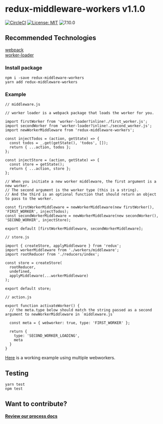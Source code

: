 # redux-middleware-workers v1.1.0

[![CircleCI](https://circleci.com/gh/Natasha08/redux-middleware-workers.svg?style=shield)](https://circleci.com/gh/Natasha08/redux-middleware-workers)
[![License: MIT](https://img.shields.io/badge/License-MIT-blue.svg)](https://opensource.org/licenses/MIT)
![7.10.0](https://img.shields.io/npm/v/@cycle/core.svg)

## Recommended Technologies
[webpack](https://github.com/webpack/webpack)  
[worker-loader](https://github.com/webpack-contrib/worker-loader)

### Install package
`npm i -save redux-middleware-workers`  
`yarn add redux-middleware-workers`

### Example

```
// middleware.js

// worker loader is a webpack package that loads the worker for you.

import firstWorker from 'worker-loader?inline!./first_worker.js';
import secondWorker from 'worker-loader?inline!./second_worker.js';
import newWorkerMiddleware from 'redux-middleware-workers';

const injectTodos = (action, getState) => {
  const todos = _.get(getState(), 'todos', []);
  return { ...action, todos };
};

const injectStore = (action, getState) => {
  const store = getState();
  return { ...action, store };
};

// When you initiate a new worker middleware, the first argument is a new worker.
// The second argument is the worker type (this is a string).
// And the third is an optional function that should return an object to pass to the worker.

const firstWorkerMiddleware = newWorkerMiddleware(new firstWorker(), 'FIRST_WORKER', injectTodos);
const secondWorkerMiddleware = newWorkerMiddleware(new secondWorker(), 'SECOND_WORKER', injectStore);

export default [firstWorkerMiddleware, secondWorkerMiddleware];
```

```
// store.js

import { createStore, applyMiddleware } from 'redux';
import workerMiddleware from './workers/middleware';
import rootReducer from './reducers/index';

const store = createStore(
  rootReducer,
  undefined,
  applyMiddleware(...workerMiddleware)
);

export default store;
```

```
// action.js

export function activateWorker() {
  // the meta.type below should match the string passed as a second argument to newWorkerMiddleware in `middleware.js`

  const meta = { webworker: true, type: 'FIRST_WORKER' };

  return {
    type: 'SECOND_WORKER_LOADING',
    meta
  }
}

```

[Here](https://github.com/Natasha08/redux-middleware-workers-example) is a working example using multiple webworkers.

## Testing
`yarn test`  
`npm test`

## Want to contribute?

#### [Review our process docs](./PROCESS.md)
